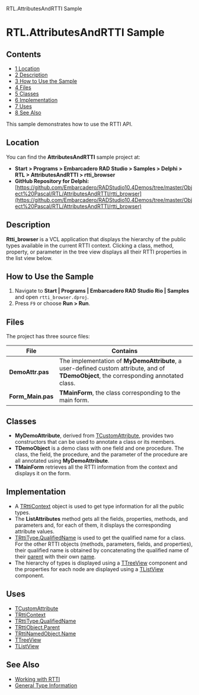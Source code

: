 RTL.AttributesAndRTTI Sample[]()
# RTL.AttributesAndRTTI Sample 



## Contents



* [1 Location](#Location)
* [2 Description](#Description)
* [3 How to Use the Sample](#How_to_Use_the_Sample)
* [4 Files](#Files)
* [5 Classes](#Classes)
* [6 Implementation](#Implementation)
* [7 Uses](#Uses)
* [8 See Also](#See_Also)

This sample demonstrates how to use the RTTI API.
## Location 

You can find the **AttributesAndRTTI** sample project at:
* **Start > Programs > Embarcadero RAD Studio > Samples > Delphi > RTL > AttributesAndRTTI > rtti_browser**
* **GitHub Repository for Delphi:**[https://github.com/Embarcadero/RADStudio10.4Demos/tree/master/Object%20Pascal/RTL/AttributesAndRTTI/rtti_browser](https://github.com/Embarcadero/RADStudio10.4Demos/tree/master/Object%20Pascal/RTL/AttributesAndRTTI/rtti_browser)

## Description 

**Rtti_browser** is a VCL application that displays the hierarchy of the public types available in the current RTTI context. Clicking a class, method, property, or parameter in the tree view displays all their RTTI properties in the list view below.
## How to Use the Sample 


1.  Navigate to **Start | Programs | Embarcadero RAD Studio Rio | Samples** and open `rtti_browser.dproj`.
2.  Press `F9` or choose **Run > Run**.

## Files 

The project has three source files:

|**File**         |**Contains**                                                                                                                          |
|-----------------|--------------------------------------------------------------------------------------------------------------------------------------|
|**DemoAttr.pas** |The implementation of **MyDemoAttribute**, a user-defined custom attribute, and of **TDemoObject**, the corresponding annotated class.|
|**Form_Main.pas**|**TMainForm**, the class corresponding to the main form.                                                                              |


## Classes 


* **MyDemoAttribute**, derived from [TCustomAttribute](http://docwiki.embarcadero.com/Libraries/en/System.TCustomAttribute), provides two constructors that can be used to annotate a class or its members.
* **TDemoObject** is a demo class with one field and one procedure. The class, the field, the procedure, and the parameter of the procedure are all annotated using **MyDemoAttribute**.
* **TMainForm** retrieves all the RTTI information from the context and displays it on the form.

## Implementation 


*  A [TRttiContext](http://docwiki.embarcadero.com/Libraries/en/System.Rtti.TRttiContext) object is used to get type information for all the public types.
*  The **ListAttributes** method gets all the fields, properties, methods, and parameters and, for each of them, it displays the corresponding attribute values.
* [TRttiType.QualifiedName](http://docwiki.embarcadero.com/Libraries/en/System.Rtti.TRttiType.QualifiedName) is used to get the qualified name for a class. For the other RTTI objects (methods, parameters, fields, and properties), their qualified name is obtained by concatenating the qualified name of their [parent](http://docwiki.embarcadero.com/Libraries/en/System.Rtti.TRttiObject.Parent) with their own [name](http://docwiki.embarcadero.com/Libraries/en/System.Rtti.TRttiNamedObject.Name).
*  The hierarchy of types is displayed using a [TTreeView](http://docwiki.embarcadero.com/Libraries/en/Vcl.ComCtrls.TTreeView) component and the properties for each node are displayed using a [TListView](http://docwiki.embarcadero.com/Libraries/en/Vcl.ComCtrls.TListView) component.

## Uses 


* [TCustomAttribute](http://docwiki.embarcadero.com/Libraries/en/System.TCustomAttribute)
* [TRttiContext](http://docwiki.embarcadero.com/Libraries/en/System.Rtti.TRttiContext)
* [TRttiType.QualifiedName](http://docwiki.embarcadero.com/Libraries/en/System.Rtti.TRttiType.QualifiedName)
* [TRttiObject.Parent](http://docwiki.embarcadero.com/Libraries/en/System.Rtti.TRttiObject.Parent)
* [TRttiNamedObject.Name](http://docwiki.embarcadero.com/Libraries/en/System.Rtti.TRttiNamedObject.Name)
* [TTreeView](http://docwiki.embarcadero.com/Libraries/en/Vcl.ComCtrls.TTreeView)
* [TListView](http://docwiki.embarcadero.com/Libraries/en/Vcl.ComCtrls.TListView)

## See Also 


* [Working with RTTI](http://docwiki.embarcadero.com/RADStudio/en/Working_with_RTTI)
* [General Type Information](http://docwiki.embarcadero.com/RADStudio/en/General_Type_Information)





